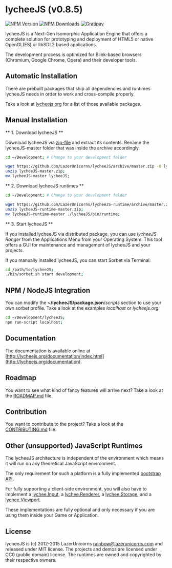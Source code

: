 
# lycheeJS (v0.8.5)

[![NPM Version][npm-image]][npm-url]
[![NPM Downloads][downloads-image]][downloads-url]
[![Gratipay][gratipay-image]][gratipay-url]

[npm-image]: https://img.shields.io/npm/v/lycheejs.svg
[npm-url]: https://npmjs.org/package/lycheejs

[downloads-image]: https://img.shields.io/npm/dm/lycheejs.svg
[downloads-url]: https://npmjs.org/package/lycheejs

[gratipay-image]: https://img.shields.io/gratipay/martensms.svg
[gratipay-url]: https://gratipay.com/martensms/


lycheeJS is a Next-Gen Isomorphic Application Engine that
offers a complete solution for prototyping and deployment
of HTML5 or native OpenGL(ES) or libSDL2 based applications.

The development process is optimized for Blink-based browsers
(Chromium, Google Chrome, Opera) and their developer tools.


## Automatic Installation

There are prebuilt packages that ship all dependencies and
runtimes lycheeJS needs in order to work and cross-compile
properly.

Take a look at [lycheejs.org](http://lycheejs.org)
for a list of those available packages.


## Manual Installation


** 1. Download lycheeJS **

Download lycheeJS via [zip-file](https://github.com/LazerUnicorns/lycheeJS/archive/master.zip)
and extract its contents. Rename the lycheeJS-master folder that
was inside the archive accordingly.

```bash
cd ~/Development; # Change to your development folder

wget https://github.com/LazerUnicorns/lycheeJS/archive/master.zip -O lycheeJS-master.zip;
unzip lycheeJS-master.zip;
mv lycheeJS-master lycheeJS;
```

** 2. Download lycheeJS runtimes **

```bash
cd ~/Development; # Change to your development folder

wget https://github.com/LazerUnicorns/lycheeJS-runtime/archive/master.zip;
unzip lycheeJS-runtime-master.zip;
mv lycheeJS-runtime-master ./lycheeJS/bin/runtime;
```


** 3. Start lycheeJS **

If you installed lycheeJS via distributed package, you
can use *lycheeJS Ranger* from the Applications Menu
from your Operating System. This tool offers a GUI for
maintenance and management of lycheeJS and your projects.


If you manually installed lycheeJS, you can start Sorbet via Terminal:

```bash
cd /path/to/lycheeJS;
./bin/sorbet.sh start development;
```


## NPM / NodeJS Integration

You can modify the **~/lycheeJS/package.json**/*scripts* section to
use your own sorbet profile. Take a look at the examples *localhost*
or *lycheejs.org*.

```bash
cd ~/Development/lycheeJS;
npm run-script localhost;
```


## Documentation

The documentation is available online at
[http://lycheejs.org/documentation/index.html](http://lycheejs.org/documentation).


## Roadmap

You want to see what kind of fancy features will arrive next?
Take a look at the [ROADMAP.md](ROADMAP.md) file.


## Contribution

You want to contribute to the project?
Take a look at the [CONTRIBUTING.md](CONTRIBUTING.md) file.


## Other (unsupported) JavaScript Runtimes

The lycheeJS architecture is independent of the environment which
means it will run on any theoretical JavaScript environment.

The only requirement for such a platform is a fully implemented
[bootstrap API](http://lycheejs.org/documentation/api-bootstrap.html).

For fully supporting a client-side environment, you will also have to implement
a [lychee.Input](http://lycheejs.org/documentation/api-lychee-Input.html),
a [lychee.Renderer](http://lycheejs.org/documentation/api-lychee-Renderer.html),
a [lychee.Storage](http://lycheejs.org/documentation/api-lychee-Storage.html),
and a [lychee.Viewport](http://lycheejs.org/documentation/api-lychee-Viewport.html).

These implementations are fully optional and only necessary if you are using
them inside your Game or Application.


## License

lycheeJS is (c) 2012-2015 LazerUnicorns <rainbow@lazerunicorns.com> and released under MIT license.
The projects and demos are licensed under CC0 (public domain) license.
The runtimes are owned and copyrighted by their respective owners.

